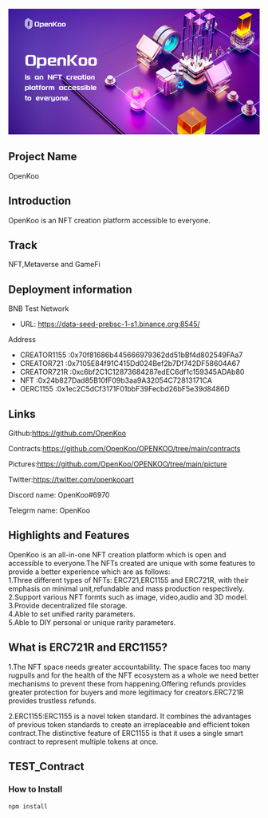 
![image](https://raw.githubusercontent.com/OpenKoo/OPENKOO/main/picture/openkoo.jpg)
## Project Name

OpenKoo

## Introduction

OpenKoo is an NFT creation platform accessible to everyone.

## Track

NFT,Metaverse and GameFi

## Deployment information

BNB Test Network  

- URL: https://data-seed-prebsc-1-s1.binance.org:8545/

Address

- CREATOR1155 :0x70f81686b445666979362dd51bBf4d802549FAa7
- CREATOR721 :0x7105E84f91C415Dd024Bef2b7Df742DF58604A67
- CREATOR721R :0xc6bf2C1C12873684287edEC6df1c159345ADAb80
- NFT :0x24b827Dad85B10fF09b3aa9A32054C72813171CA
- OERC1155 :0x1ec2C5dCf3171F01bbF39Fecbd26bF5e39d8486D

## Links

Github:https://github.com/OpenKoo

Contracts:https://github.com/OpenKoo/OPENKOO/tree/main/contracts

Pictures:https://github.com/OpenKoo/OPENKOO/tree/main/picture

Twitter:https://twitter.com/openkooart

Discord name: OpenKoo#6970

Telegrm name: OpenKoo

## Highlights and Features

OpenKoo is an all-in-one NFT creation platform which is open and accessible to everyone.The NFTs created are unique with some features to provide a better experience which are as follows:  
1.Three different types of NFTs: ERC721,ERC1155 and ERC721R, with their emphasis on minimal unit,refundable and mass production respectively.  
2.Support various NFT formts such as image, video,audio and 3D model.  
3.Provide decentralized file storage.  
4.Able to set unified rarity parameters.  
5.Able to DIY personal or unique rarity parameters.  

## What is ERC721R and ERC1155?

1.The NFT space needs greater accountability. The space faces too many rugpulls and for the health of the NFT ecosystem as a whole we need better mechanisms to prevent these from happening.Offering refunds provides greater protection for buyers and more legitimacy for creators.ERC721R provides trustless refunds.  

2.ERC1155:ERC1155 is a novel token standard. It combines the advantages of previous token standards to create an irreplaceable and efficient token contract.The distinctive feature of ERC1155 is that it uses a single smart contract to represent multiple tokens at once.


## TEST_Contract

### How to Install

```
npm install
```
